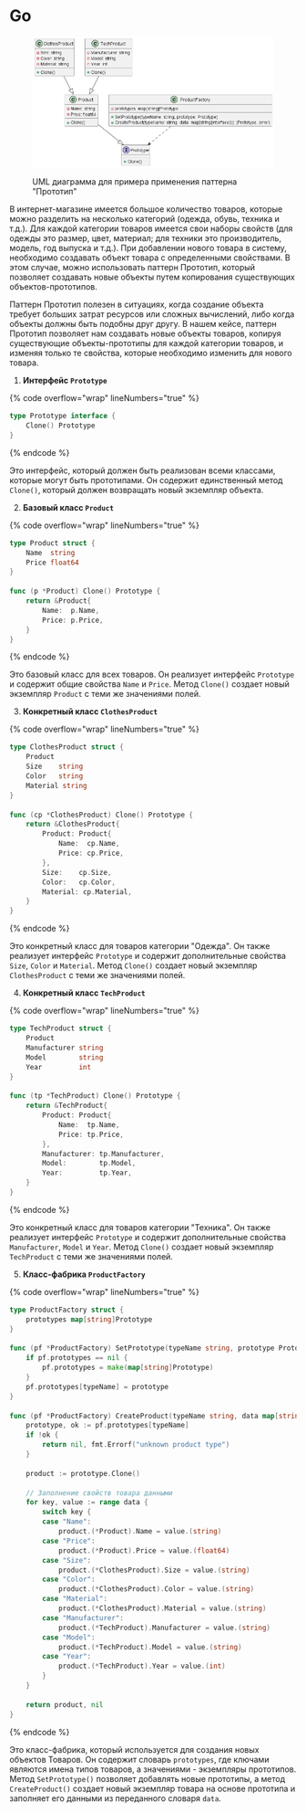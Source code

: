 # Go

<figure><img src="../../../../../.gitbook/assets/image (1) (1) (1) (1) (1) (1) (1) (1) (1) (1) (1) (1) (1) (1) (1) (1) (1) (1) (1) (1) (1) (2) (1) (1) (1) (1) (1) (1).png" alt=""><figcaption><p>UML диаграмма для примера применения паттерна "Прототип"</p></figcaption></figure>

В интернет-магазине имеется большое количество товаров, которые можно разделить на несколько категорий (одежда, обувь, техника и т.д.). Для каждой категории товаров имеется свои наборы свойств (для одежды это размер, цвет, материал; для техники это производитель, модель, год выпуска и т.д.). При добавлении нового товара в систему, необходимо создавать объект товара с определенными свойствами. В этом случае, можно использовать паттерн Прототип, который позволяет создавать новые объекты путем копирования существующих объектов-прототипов.

Паттерн Прототип полезен в ситуациях, когда создание объекта требует больших затрат ресурсов или сложных вычислений, либо когда объекты должны быть подобны друг другу. В нашем кейсе, паттерн Прототип позволяет нам создавать новые объекты товаров, копируя существующие объекты-прототипы для каждой категории товаров, и изменяя только те свойства, которые необходимо изменить для нового товара.

1. **Интерфейс `Prototype`**

{% code overflow="wrap" lineNumbers="true" %}
```go
type Prototype interface {
	Clone() Prototype
}
```
{% endcode %}

Это интерфейс, который должен быть реализован всеми классами, которые могут быть прототипами. Он содержит единственный метод `Clone()`, который должен возвращать новый экземпляр объекта.

2. **Базовый класс `Product`**

{% code overflow="wrap" lineNumbers="true" %}
```go
type Product struct {
	Name  string
	Price float64
}

func (p *Product) Clone() Prototype {
	return &Product{
		Name:  p.Name,
		Price: p.Price,
	}
}
```
{% endcode %}

Это базовый класс для всех товаров. Он реализует интерфейс `Prototype` и содержит общие свойства `Name` и `Price`. Метод `Clone()` создает новый экземпляр `Product` с теми же значениями полей.

3. **Конкретный класс `ClothesProduct`**

{% code overflow="wrap" lineNumbers="true" %}
```go
type ClothesProduct struct {
	Product
	Size    string
	Color   string
	Material string
}

func (cp *ClothesProduct) Clone() Prototype {
	return &ClothesProduct{
		Product: Product{
			Name:  cp.Name,
			Price: cp.Price,
		},
		Size:    cp.Size,
		Color:   cp.Color,
		Material: cp.Material,
	}
}
```
{% endcode %}

Это конкретный класс для товаров категории "Одежда". Он также реализует интерфейс `Prototype` и содержит дополнительные свойства `Size`, `Color` и `Material`. Метод `Clone()` создает новый экземпляр `ClothesProduct` с теми же значениями полей.

4. **Конкретный класс `TechProduct`**

{% code overflow="wrap" lineNumbers="true" %}
```go
type TechProduct struct {
	Product
	Manufacturer string
	Model        string
	Year         int
}

func (tp *TechProduct) Clone() Prototype {
	return &TechProduct{
		Product: Product{
			Name:  tp.Name,
			Price: tp.Price,
		},
		Manufacturer: tp.Manufacturer,
		Model:        tp.Model,
		Year:         tp.Year,
	}
}
```
{% endcode %}

Это конкретный класс для товаров категории "Техника". Он также реализует интерфейс `Prototype` и содержит дополнительные свойства `Manufacturer`, `Model` и `Year`. Метод `Clone()` создает новый экземпляр `TechProduct` с теми же значениями полей.

5. **Класс-фабрика `ProductFactory`**

{% code overflow="wrap" lineNumbers="true" %}
```go
type ProductFactory struct {
	prototypes map[string]Prototype
}

func (pf *ProductFactory) SetPrototype(typeName string, prototype Prototype) {
	if pf.prototypes == nil {
		pf.prototypes = make(map[string]Prototype)
	}
	pf.prototypes[typeName] = prototype
}

func (pf *ProductFactory) CreateProduct(typeName string, data map[string]interface{}) (Prototype, error) {
	prototype, ok := pf.prototypes[typeName]
	if !ok {
		return nil, fmt.Errorf("unknown product type")
	}

	product := prototype.Clone()

	// Заполнение свойств товара данными
	for key, value := range data {
		switch key {
		case "Name":
			product.(*Product).Name = value.(string)
		case "Price":
			product.(*Product).Price = value.(float64)
		case "Size":
			product.(*ClothesProduct).Size = value.(string)
		case "Color":
			product.(*ClothesProduct).Color = value.(string)
		case "Material":
			product.(*ClothesProduct).Material = value.(string)
		case "Manufacturer":
			product.(*TechProduct).Manufacturer = value.(string)
		case "Model":
			product.(*TechProduct).Model = value.(string)
		case "Year":
			product.(*TechProduct).Year = value.(int)
		}
	}

	return product, nil
}
```
{% endcode %}

Это класс-фабрика, который используется для создания новых объектов Товаров. Он содержит словарь `prototypes`, где ключами являются имена типов товаров, а значениями - экземпляры прототипов. Метод `SetPrototype()` позволяет добавлять новые прототипы, а метод `CreateProduct()` создает новый экземпляр товара на основе прототипа и заполняет его данными из переданного словаря `data`.

